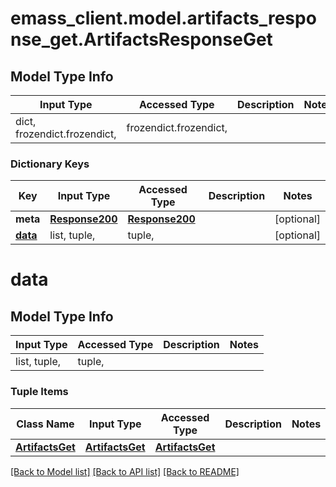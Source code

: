 # emass_client.model.artifacts_response_get.ArtifactsResponseGet

## Model Type Info
Input Type | Accessed Type | Description | Notes
------------ | ------------- | ------------- | -------------
dict, frozendict.frozendict,  | frozendict.frozendict,  |  | 

### Dictionary Keys
Key | Input Type | Accessed Type | Description | Notes
------------ | ------------- | ------------- | ------------- | -------------
**meta** | [**Response200**](Response200.md) | [**Response200**](Response200.md) |  | [optional] 
**[data](#data)** | list, tuple,  | tuple,  |  | [optional] 

# data

## Model Type Info
Input Type | Accessed Type | Description | Notes
------------ | ------------- | ------------- | -------------
list, tuple,  | tuple,  |  | 

### Tuple Items
Class Name | Input Type | Accessed Type | Description | Notes
------------- | ------------- | ------------- | ------------- | -------------
[**ArtifactsGet**](ArtifactsGet.md) | [**ArtifactsGet**](ArtifactsGet.md) | [**ArtifactsGet**](ArtifactsGet.md) |  | 

[[Back to Model list]](../../README.md#documentation-for-models) [[Back to API list]](../../README.md#documentation-for-api-endpoints) [[Back to README]](../../README.md)

